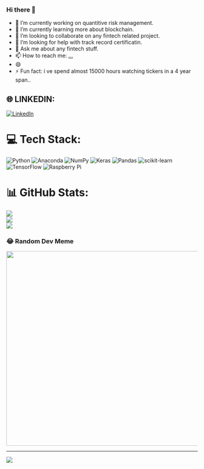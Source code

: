 ### Hi there 👋


- 🔭 I’m currently working on quantitive risk management.
- 🌱 I’m currently learning more about blockchain.
- 👯 I’m looking to collaborate on any fintech related project.
- 🤔 I’m looking for help with track record certificatin.
- 💬 Ask me about any fintech stuff.
- 📫 How to reach me: [...](https://www.linkedin.com/in/kyriakos-atsalakis-498346221/)
- 😄 
- ⚡ Fun fact: i ve spend almost 15000 hours watching tickers in a 4 year span..

## 🌐 LINKEDIN:

[![LinkedIn](https://img.shields.io/badge/LinkedIn-%230077B5.svg?logo=linkedin&logoColor=white)](https://linkedin.com/in/KyriakosAtsalakis) 

# 💻 Tech Stack:
![Python](https://img.shields.io/badge/python-3670A0?style=plastic&logo=python&logoColor=ffdd54) ![Anaconda](https://img.shields.io/badge/Anaconda-%2344A833.svg?style=plastic&logo=anaconda&logoColor=white) ![NumPy](https://img.shields.io/badge/numpy-%23013243.svg?style=plastic&logo=numpy&logoColor=white) ![Keras](https://img.shields.io/badge/Keras-%23D00000.svg?style=plastic&logo=Keras&logoColor=white) ![Pandas](https://img.shields.io/badge/pandas-%23150458.svg?style=plastic&logo=pandas&logoColor=white) ![scikit-learn](https://img.shields.io/badge/scikit--learn-%23F7931E.svg?style=plastic&logo=scikit-learn&logoColor=white) ![TensorFlow](https://img.shields.io/badge/TensorFlow-%23FF6F00.svg?style=plastic&logo=TensorFlow&logoColor=white) ![Raspberry Pi](https://img.shields.io/badge/-RaspberryPi-C51A4A?style=plastic&logo=Raspberry-Pi)
# 📊 GitHub Stats:
![](https://github-readme-stats.vercel.app/api?username=Atskyr&theme=nightowl&hide_border=false&include_all_commits=true&count_private=true)<br/>
![](https://github-readme-streak-stats.herokuapp.com/?user=Atskyr&theme=nightowl&hide_border=false)<br/>
![](https://github-readme-stats.vercel.app/api/top-langs/?username=Atskyr&theme=nightowl&hide_border=false&include_all_commits=true&count_private=true&layout=compact)

### 😂 Random Dev Meme
<img src="https://random-memer.herokuapp.com/" width="512px"/>

---
[![](https://visitcount.itsvg.in/api?id=Atskyr&icon=0&color=0)](https://visitcount.itsvg.in)
